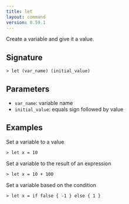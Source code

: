 ```yaml
---
title: let
layout: command
version: 0.59.1
---
```


Create a variable and give it a value.

## Signature

```> let (var_name) (initial_value)```

## Parameters

 -  `var_name`: variable name
 -  `initial_value`: equals sign followed by value

## Examples

Set a variable to a value
```shell
> let x = 10
```

Set a variable to the result of an expression
```shell
> let x = 10 + 100
```

Set a variable based on the condition
```shell
> let x = if false { -1 } else { 1 }
```
